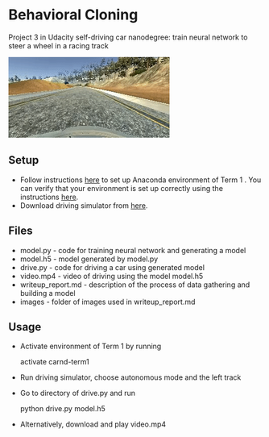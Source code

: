 # Behavioral Cloning
Project 3 in Udacity self-driving car nanodegree: train neural network to steer a wheel in a racing track

![Behavioral_cloning](./images/behavior_cloning_gif.gif)

## Setup

* Follow instructions [here](https://github.com/udacity/CarND-Term1-Starter-Kit/blob/master/doc/configure_via_anaconda.md) to set up Anaconda environment of Term 1 . You can verify that your environment is set up correctly using the instructions [here](https://github.com/udacity/CarND-Term1-Starter-Kit-Test).
* Download driving simulator from [here](https://classroom.udacity.com/nanodegrees/nd013/parts/fbf77062-5703-404e-b60c-95b78b2f3f9e/modules/6df7ae49-c61c-4bb2-a23e-6527e69209ec/lessons/46a70500-493e-4057-a78e-b3075933709d/concepts/1c9f7e68-3d2c-4313-9c8d-5a9ed42583dc).

## Files
* model.py - code for training neural network and generating a model
* model.h5 - model generated by model.py
* drive.py - code for driving a car using generated model
* video.mp4 - video of driving using the model model.h5
* writeup_report.md - description of the process of data gathering and building a model
* images - folder of images used in writeup_report.md

## Usage

* Activate environment of Term 1 by running

     activate carnd-term1

* Run driving simulator, choose autonomous mode and the left track
* Go to directory of drive.py and run 

     python drive.py model.h5

* Alternatively, download  and play video.mp4
 

